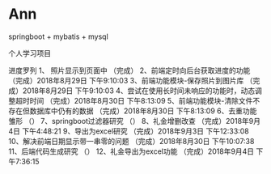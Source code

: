 # Ann
springboot + mybatis + mysql

个人学习项目

进度罗列
	1、 照片显示到页面中						（完成）
	2、前端定时向后台获取进度的功能				（完成）2018年8月29日 下午9:10:03
	3、前端功能模块-保存照片到图片库				（完成）2018年8月29日 下午9:10:03
	4、尝试在使用长时间未响应的功能时，动态调整超时时间	（完成）2018年8月30日 下午8:13:09
	5、前端功能模块-清除文件不存在但数据库中仍有的数据	（完成）2018年8月30日 下午8:13:09
	6、去重功能雏形							（）
	7、springboot过滤器研究					（）
	8、礼金增删改查							（完成）2018年9月4日 下午4:48:21
	9、导出为excel研究						（完成）2018年9月3日 下午12:33:08
	10、解决前端日期显示带一串零的问题				（完成）2018年8月30日 下午10:07:38
	11、后端代码生成研究						（）
	12、礼金导出为excel功能					（完成）2018年9月4日 下午7:36:15
